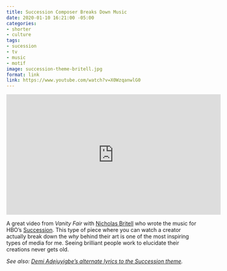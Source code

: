 ```yaml
---
title: Succession Composer Breaks Down Music
date: 2020-01-10 16:21:00 -05:00
categories:
- shorter
- culture
tags:
- sucession
- tv
- music
- motif
image: succession-theme-britell.jpg
format: link
link: https://www.youtube.com/watch?v=X0WzqanwlG0
---
```


<iframe width="560" height="315" src="https://www.youtube.com/embed/X0WzqanwlG0" frameborder="0" allow="accelerometer; autoplay; encrypted-media; gyroscope; picture-in-picture" allowfullscreen></iframe>

A great video from *Vanity Fair* with [Nicholas Britell](https://www.nicholasbritell.com) who wrote the music for HBO’s [Succession](https://www.hbo.com/succession). This type of piece where you can watch a creator actually break down the _why_ behind their art is one of the most inspiring types of media for me. Seeing brilliant people work to elucidate their creations never gets old. 

*See also: [Demi Adejuyigbe’s alternate lyrics to the Succession theme](https://www.youtube.com/watch?v=e-6K2CjJ6dk).*